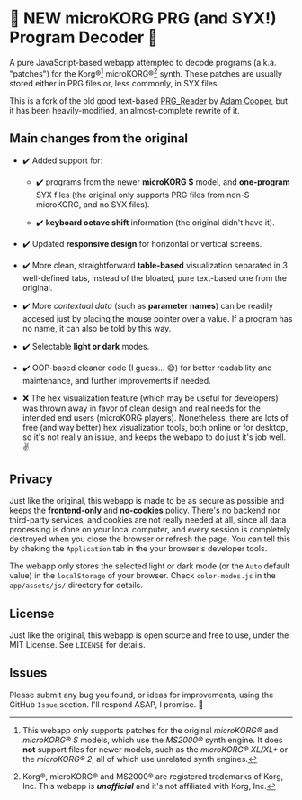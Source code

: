 # 🎹 NEW microKORG PRG (and SYX!) Program Decoder 🎹

A pure JavaScript-based webapp attempted to decode programs (a.k.a. "patches") for the Korg®[^1] microKORG®[^2] synth. These patches are usually stored either in PRG files or, less commonly, in SYX files.

[^1]: This webapp only supports patches for the original _microKORG®_ and _microKORG® S_ models, which use the _MS2000®_ synth engine. It does **not** support files for newer models, such as the _microKORG® XL/XL+_ or the _microKORG® 2_, all of which use unrelated synth engines.
[^2]: Korg®, microKORG® and MS2000® are registered trademarks of Korg, Inc. This webapp is **_unofficial_** and it's not affiliated with Korg, Inc.

This is a fork of the old good text-based [PRG_Reader](https://www.hilltop-cottage.info/a/PRG_Reader.html) by [Adam Cooper](https://github.com/arc12), but it has been heavily-modified, an almost-complete rewrite of it.


## Main changes from the original

- ✔️ Added support for:

    - ✔️ programs from the newer **microKORG S** model, and **one-program** SYX files (the original only supports PRG files from non-S microKORG, and no SYX files).

    - ✔️ **keyboard octave shift** information (the original didn't have it).

- ✔️ Updated **responsive design** for horizontal or vertical screens.

- ✔️ More clean, straightforward **table-based** visualization separated in 3 well-defined tabs, instead of the bloated, pure text-based one from the original.

- ✔️ More _contextual data_ (such as **parameter names**) can be readily accesed just by placing the mouse pointer over a value. If a program has no name, it can also be told by this way.

- ✔️ Selectable **light or dark** modes.

- ✔️ OOP-based cleaner code (I guess... 😅) for better readability and maintenance, and further improvements if needed.

- ❌ The hex visualization feature (which may be useful for developers) was thrown away in favor of clean design and real needs for the intended end users (microKORG players). Nonetheless, there are lots of free (and way better) hex visualization tools, both online or for desktop, so it's not really an issue, and keeps the webapp to do just it's job well. ✌


## Privacy

Just like the original, this webapp is made to be as secure as possible and keeps the **frontend-only** and **no-cookies** policy. There's no backend nor third-party services, and cookies are not really needed at all, since all data processing is done on your local computer, and every session is completely destroyed when you close the browser or refresh the page. You can tell this by cheking the `Application` tab in the your browser's developer tools.

The webapp only stores the selected light or dark mode (or the `Auto` default value) in the `localStorage` of your browser. Check `color-modes.js` in the `app/assets/js/` directory for details.


## License

Just like the original, this webapp is open source and free to use, under the MIT License. See `LICENSE` for details.


## Issues

Please submit any bug you found, or ideas for improvements, using the GitHub `Issue` section. I'll respond ASAP, I promise. 🙏
